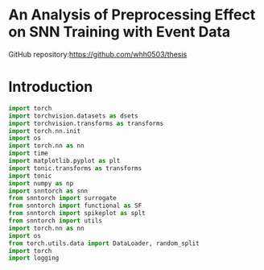 # An Analysis of Preprocessing Effect on SNN Training with Event Data

GitHub repository:https://github.com/whh0503/thesis

# Introduction

```py
import torch
import torchvision.datasets as dsets
import torchvision.transforms as transforms
import torch.nn.init
import os
import torch.nn as nn
import time
import matplotlib.pyplot as plt
import tonic.transforms as transforms
import tonic
import numpy as np
import snntorch as snn
from snntorch import surrogate
from snntorch import functional as SF
from snntorch import spikeplot as splt
from snntorch import utils
import torch.nn as nn
import os
from torch.utils.data import DataLoader, random_split
import torch
import logging
```
